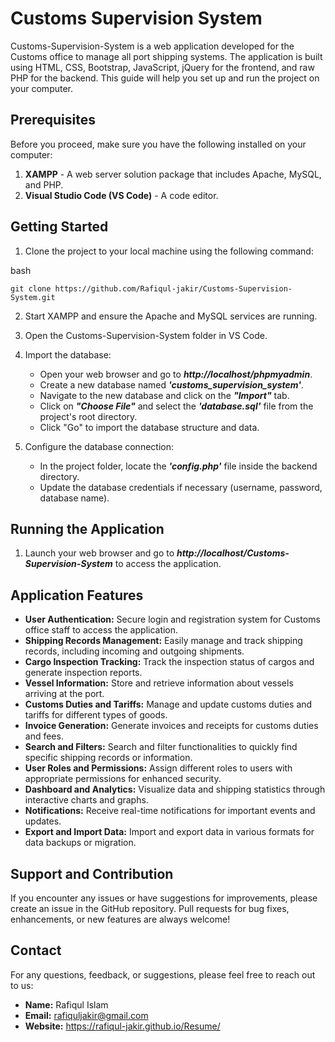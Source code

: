 # Customs Supervision System

Customs-Supervision-System is a web application developed for the Customs office to manage all port shipping systems. The application is built using HTML, CSS, Bootstrap, JavaScript, jQuery for the frontend, and raw PHP for the backend. This guide will help you set up and run the project on your computer.
## Prerequisites

Before you proceed, make sure you have the following installed on your computer:

1. **XAMPP** - A web server solution package that includes Apache, MySQL, and PHP.
2. **Visual Studio Code (VS Code)** - A code editor.

## Getting Started

1. Clone the project to your local machine using the following command:

bash

    git clone https://github.com/Rafiqul-jakir/Customs-Supervision-System.git

2. Start XAMPP and ensure the Apache and MySQL services are running.

3. Open the Customs-Supervision-System folder in VS Code.

4. Import the database:
    - Open your web browser and go to ***http://localhost/phpmyadmin***.
    - Create a new database named ***'customs_supervision_system'***.
    - Navigate to the new database and click on the ***"Import"*** tab.
    - Click on ***"Choose File"*** and select the ***'database.sql'*** file from the project's root directory.
    - Click "Go" to import the database structure and data.

5. Configure the database connection:
    - In the project folder, locate the ***'config.php'*** file inside the backend directory.
    - Update the database credentials if necessary (username, password, database name).

## Running the Application

1. Launch your web browser and go to ***http://localhost/Customs-Supervision-System*** to access the application.

## Application Features

- **User Authentication:** Secure login and registration system for Customs office staff to access the application.
- **Shipping Records Management:** Easily manage and track shipping records, including incoming and outgoing shipments.
- **Cargo Inspection Tracking:** Track the inspection status of cargos and generate inspection reports.
- **Vessel Information:** Store and retrieve information about vessels arriving at the port.
- **Customs Duties and Tariffs:** Manage and update customs duties and tariffs for different types of goods.
- **Invoice Generation:** Generate invoices and receipts for customs duties and fees.
- **Search and Filters:** Search and filter functionalities to quickly find specific shipping records or information.
- **User Roles and Permissions:** Assign different roles to users with appropriate permissions for enhanced security.
- **Dashboard and Analytics:** Visualize data and shipping statistics through interactive charts and graphs.
- **Notifications:** Receive real-time notifications for important events and updates.
- **Export and Import Data:** Import and export data in various formats for data backups or migration.


## Support and Contribution

If you encounter any issues or have suggestions for improvements, please create an issue in the GitHub repository. Pull requests for bug fixes, enhancements, or new features are always welcome!

## Contact

For any questions, feedback, or suggestions, please feel free to reach out to us:

- **Name:** Rafiqul Islam
- **Email:** rafiquljakir@gmail.com
- **Website:** https://rafiqul-jakir.github.io/Resume/
